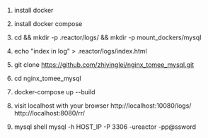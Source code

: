 
1. install docker

2. install docker compose

3. cd && mkdir -p .reactor/logs/ && mkdir -p mount_dockers/mysql

4. echo "index in log" > .reactor/logs/index.html

5. git clone https://github.com/zhiyinglei/nginx_tomee_mysql.git

6. cd nginx_tomee_mysql

7. docker-compose up --build

8. visit localhost with your browser
   http://localhost:10080/logs/
   http://localhost:8080/rr/
   
9. mysql shell
   mysql -h HOST_IP -P 3306 -ureactor  -pp@ssword

